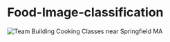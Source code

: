 # Food-Image-classification
![Team Building Cooking Classes near Springfield MA](https://github.com/user-attachments/assets/60fd1028-06a5-40c3-b7af-ea6e4694bb34)

